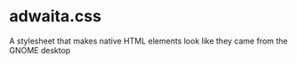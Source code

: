 # adwaita.css
A stylesheet that makes native HTML elements look like they came from the GNOME desktop
